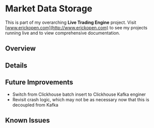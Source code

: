 # Market Data Storage  
This is part of my overarching **Live Trading Engine** project. Visit [www.erickopen.com](http://www.erickopen.com) to see my projects running live and to view comprehensive documentation.  

## Overview  


## Details   

## Future Improvements  
- Switch from Clickhouse batch insert to Clickhouse Kafka enginer
- Revisit crash logic, which may not be as necessary now that this is decoupled from Kafka

## Known Issues  


